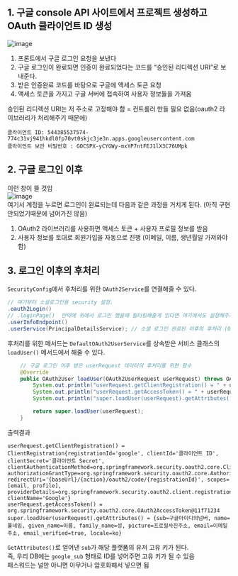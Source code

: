 ## 1. 구글 console API 사이트에서 프로젝트 생성하고 OAuth 클라이언트 ID 생성
![image](https://user-images.githubusercontent.com/84266499/179933987-f81c6ae2-54d4-4b19-8c04-570b78151871.png)


1. 프론트에서 구글 로그인 요청을 보낸다
2. 구글 로그인이 완료되면 인증이 완료되었다는 코드를 “승인된 리디렉션 URI”로 보내준다.
3. 받은 인증완료 코드를 바탕으로 구글에 액세스 토큰 요청 
4. 액세스 토큰을 가지고 구글 서버에 접속하여 사용자 정보들을 가져옴


승인된 리디렉션 URI는 저 주소로 고정해야 함 = 컨트롤러 만들 필요 없음(oauth2 라이브러리가 처리해주기 때문에)

````text
클라이언트 ID: 544385537574-774c31vj941hkdl0fp70vt0skjc3je3n.apps.googleusercontent.com
클라이언트 보안 비밀번호 : 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
````

## 2. 구글 로그인 이후
이런 창이 뜰 것임      
![image](https://user-images.githubusercontent.com/84266499/180090777-e1ace77d-f9a5-4c89-8323-7ce04f46261e.png)       
여기서 계정을 누르면 로그인이 완료되는데 다음과 같은 과정을 거치게 된다. (아직 구현 안되었기때문에 넘어가진 않음)
1. OAuth2 라이브러리를 사용하면 액세스 토큰 + 사용자 프로필 정보를 받음
2. 사용자 정보를 토대로 회원가입을 자동으로 진행 (이메일, 이름, 생년월일 가져와야 함)

## 3. 로그인 이후의 후처리
`SecurityConfig`에서 후처리를 위한 `OAuth2Service`를 연결해줄 수 있다.
````java
// 여기부터 소셜로그인용 security 설정.
.oauth2Login()
// .loginPage()  만약에 위에서 로그인 했을때 필터링해줄게 있다면 여기에서도 설정해주자
.userInfoEndpoint()
.userService(PrincipalDetailsService); // 소셜 로그인 완료된 이후의 후처리 (OAuth2UserService 타입)
````
후처리를 위한 메서드는 `DefaultOAuth2UserService`를 상속받은 서비스 클래스의 `loadUser()` 메서드에서 해줄 수 있다.     
````java
    // 구글 로그인 이후 받은 userRequest 데이터의 후처리를 위한 함수
    @Override
    public OAuth2User loadUser(OAuth2UserRequest userRequest) throws OAuth2AuthenticationException {
        System.out.println("userRequest.getClientRegistration() = " + userRequest.getClientRegistration());
        System.out.println("userRequest.getAccessToken() = " + userRequest.getAccessToken());
        System.out.println("super.loadUser(userRequest).getAttributes() = " + super.loadUser(userRequest).getAttributes());

        return super.loadUser(userRequest);
    }
````
출력결과        
````text
userRequest.getClientRegistration() = ClientRegistration{registrationId='google', clientId='클라이언트 ID', clientSecret='클라이언트 Secret', clientAuthenticationMethod=org.springframework.security.oauth2.core.ClientAuthenticationMethod@4fcef9d3, authorizationGrantType=org.springframework.security.oauth2.core.AuthorizationGrantType@5da5e9f3, redirectUri='{baseUrl}/{action}/oauth2/code/{registrationId}', scopes=[email, profile], providerDetails=org.springframework.security.oauth2.client.registration.ClientRegistration$ProviderDetails@2f36e181, clientName='Google'}
userRequest.getAccessToken() = org.springframework.security.oauth2.core.OAuth2AccessToken@11f71234
super.loadUser(userRequest).getAttributes() = {sub=구글아이디의넘버, name=풀네임, given_name=이름, family_name=성, picture=프로필사진주소, email=이메일주소, email_verified=true, locale=ko}
````        
`GetAttributes()`로 얻어낸 `sub`가 해당 플랫폼의 유저 고유 키가 된다.     
즉, 우리 DB에는 `google_sub` 형태로 ID를 넣어주면 고유 키가 될 수 있음      
패스워드는 널만 아니면 아무거나 암호화해서 넣으면 됨

